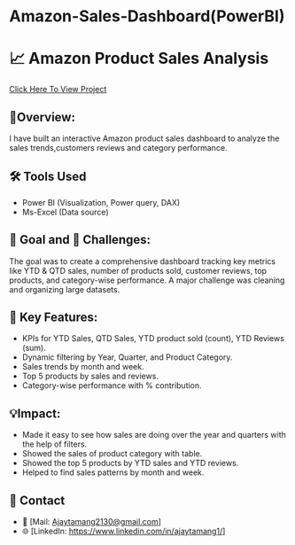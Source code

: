 # Amazon-Sales-Dashboard(PowerBI)
# 📈 Amazon Product Sales Analysis
<a href="https://github.com/Tamang-Ajay/Amazon-Sales-Dashboard-PowerBI-Project/blob/main/Dashboard.png">Click Here To View Project</a>

## 📌Overview:
I have built an interactive Amazon product sales dashboard to analyze the sales trends,customers reviews and category performance.

## 🛠 Tools Used
- Power BI (Visualization, Power query, DAX)
- Ms-Excel (Data source)

## 🎯 Goal and 🚧 Challenges:
The goal was to create a comprehensive dashboard tracking key metrics like YTD & QTD sales, number of products sold, customer reviews, top products, and category-wise performance. A major challenge was cleaning and organizing large datasets.

## 🔧 Key Features:
- KPIs for YTD Sales, QTD Sales, YTD product sold (count), YTD Reviews (sum).
- Dynamic filtering by Year, Quarter, and Product Category.
- Sales trends by month and week.
- Top 5 products by sales and reviews.
- Category-wise performance with % contribution.

## 💡Impact:
- Made it easy to see how sales are doing over the year and quarters with the help of filters.
- Showed the sales of product category with table.
- Showed the top 5 products by YTD sales and YTD reviews.
- Helped to find sales patterns by month and week.

## 🔗 Contact
- 📧 [Mail: Ajaytamang2130@gmail.com]  
- 🌐 [LinkedIn: https://www.linkedin.com/in/ajaytamang1/]

